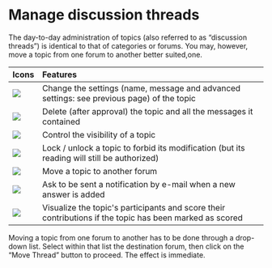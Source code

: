# Manage discussion threads

The day-to-day administration of topics \(also referred to as “discussion threads”\) is identical to that of categories or forums. You may, however, move a topic from one forum to another better suited,one.

| Icons | Features |
| :--- | :--- |
| ![](../../.gitbook/assets/images75%20%283%29.png) | Change the settings \(name, message and advanced settings: see previous page\) of the topic |
| ![](../../.gitbook/assets/images76%20%284%29.png) | Delete \(after approval\) the topic and all the messages it contained |
| ![](../../.gitbook/assets/images77%20%284%29.png) | Control the visibility of a topic |
| ![](../../.gitbook/assets/images78%20%283%29.png) | Lock / unlock a topic to forbid its modification \(but its reading will still be authorized\) |
| ![](../../.gitbook/assets/graphics129%20%284%29.png) | Move a topic to another forum |
| ![](../../.gitbook/assets/images80%20%285%29.png) | Ask to be sent a notification by e-mail when a new answer is added |
| ![](../../.gitbook/assets/images81%20%285%29.png) | Visualize the topic's participants and score their contributions if the topic has been marked as scored |

Moving a topic from one forum to another has to be done through a drop-down list. Select within that list the destination forum, then click on the “Move Thread” button to proceed. The effect is immediate.

